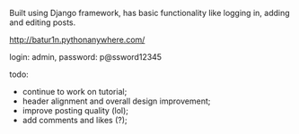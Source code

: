 Built using Django framework, has basic functionality like logging in, adding and editing posts.

http://batur1n.pythonanywhere.com/

login: admin, password: p@ssword12345

todo:
 - continue to work on tutorial;
 - header alignment and overall design improvement;
 - improve posting quality (lol);
 - add comments and likes (?);
